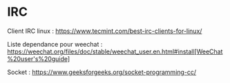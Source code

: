 # IRC

Client IRC linux : https://www.tecmint.com/best-irc-clients-for-linux/

Liste dependance pour weechat : https://weechat.org/files/doc/stable/weechat_user.en.html#install[WeeChat%20user's%20guide]

Socket : https://www.geeksforgeeks.org/socket-programming-cc/